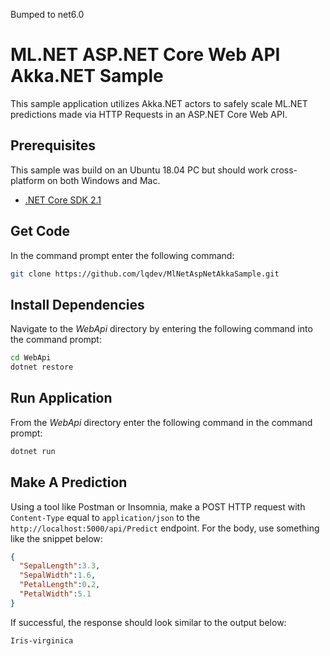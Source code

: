 Bumped to net6.0

# ML.NET ASP.NET Core Web API Akka.NET Sample

This sample application utilizes Akka.NET actors to safely scale ML.NET predictions made via HTTP Requests in an ASP.NET Core Web API.

## Prerequisites

This sample was build on an Ubuntu 18.04 PC but should work cross-platform on both Windows and Mac.

- [.NET Core SDK 2.1](https://dotnet.microsoft.com/download/dotnet-core/2.1)

## Get Code

In the command prompt enter the following command:

```bash
git clone https://github.com/lqdev/MlNetAspNetAkkaSample.git
```

## Install Dependencies

Navigate to the *WebApi* directory by entering the following command into the command prompt:

```bash
cd WebApi
dotnet restore
```

## Run Application

From the *WebApi* directory enter the following command in the command prompt:

```bash
dotnet run
```

## Make A Prediction

Using a tool like Postman or Insomnia, make a POST HTTP request with `Content-Type` equal to `application/json` to the `http://localhost:5000/api/Predict` endpoint. For the body, use something like the snippet below:

```json
{
  "SepalLength":3.3,
  "SepalWidth":1.6,
  "PetalLength":0.2,
  "PetalWidth":5.1
}
```

If successful, the response should look similar to the output below:

```bash
Iris-virginica
```